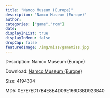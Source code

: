 ```yaml
---
title: "Namco Museum (Europe)"
description: "Namco Museum (Europe)"
author: 
categories: ["game","rom"]
date: 
displayInList: true
displayInMenu: false
dropCap: false
featuredImage: /img/miss/gamemiss.jpg
---
```


Description: Namco Museum (Europe)

Download: <a style="text-decoration:underline;" href="https://mega.nz/#!DDZmgI7J!nT1lz3f9rFzl3YzKDyYNycTt88zKHApJdASJL6Be_eM" target = "_blank" rel = "nofollow" > Namco Museum (Europe)</a>

Size: 4194304

MD5: 0E7E7ED17B4E8E4D09E166D3BD923B40


